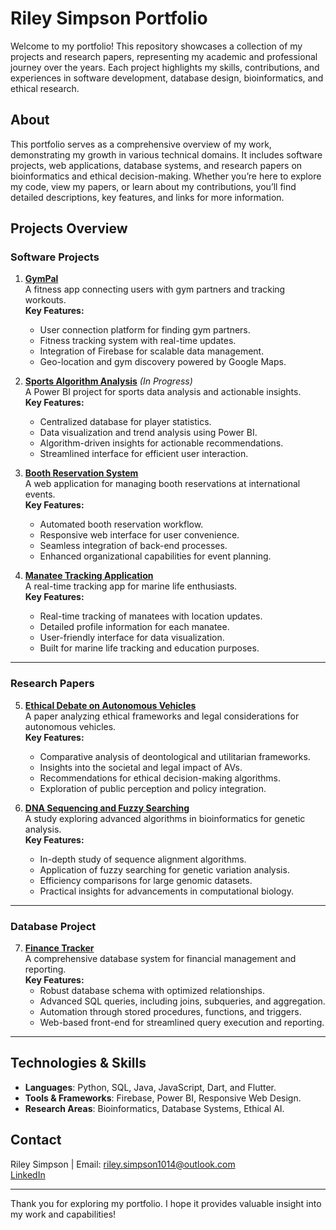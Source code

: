 # Riley Simpson Portfolio

Welcome to my portfolio! This repository showcases a collection of my projects and research papers, representing my academic and professional journey over the years. Each project highlights my skills, contributions, and experiences in software development, database design, bioinformatics, and ethical research.

## About
This portfolio serves as a comprehensive overview of my work, demonstrating my growth in various technical domains. It includes software projects, web applications, database systems, and research papers on bioinformatics and ethical decision-making. Whether you’re here to explore my code, view my papers, or learn about my contributions, you’ll find detailed descriptions, key features, and links for more information.

## Projects Overview
### Software Projects
1. **[GymPal](https://github.com/rileysimpsom/Software-Engineering-Project)**  
   A fitness app connecting users with gym partners and tracking workouts.  
   **Key Features:**
   - User connection platform for finding gym partners.
   - Fitness tracking system with real-time updates.
   - Integration of Firebase for scalable data management.
   - Geo-location and gym discovery powered by Google Maps.

2. **[Sports Algorithm Analysis](#)** *(In Progress)*  
   A Power BI project for sports data analysis and actionable insights.  
   **Key Features:**
   - Centralized database for player statistics.
   - Data visualization and trend analysis using Power BI.
   - Algorithm-driven insights for actionable recommendations.
   - Streamlined interface for efficient user interaction.

3. **[Booth Reservation System](https://github.com/rileysimpsom/panel-expo-manager)**  
   A web application for managing booth reservations at international events.  
   **Key Features:**
   - Automated booth reservation workflow.
   - Responsive web interface for user convenience.
   - Seamless integration of back-end processes.
   - Enhanced organizational capabilities for event planning.

4. **[Manatee Tracking Application](#)**  
   A real-time tracking app for marine life enthusiasts.  
   **Key Features:**
   - Real-time tracking of manatees with location updates.
   - Detailed profile information for each manatee.
   - User-friendly interface for data visualization.
   - Built for marine life tracking and education purposes.

---

### Research Papers
5. **[Ethical Debate on Autonomous Vehicles](https://github.com/rileysimpsom/Ethics-in-CSC-Final-Paper)**  
   A paper analyzing ethical frameworks and legal considerations for autonomous vehicles.  
   **Key Features:**
   - Comparative analysis of deontological and utilitarian frameworks.
   - Insights into the societal and legal impact of AVs.
   - Recommendations for ethical decision-making algorithms.
   - Exploration of public perception and policy integration.

6. **[DNA Sequencing and Fuzzy Searching](https://github.com/rileysimpsom/DaAoA-Final-Paper)**  
   A study exploring advanced algorithms in bioinformatics for genetic analysis.  
   **Key Features:**
   - In-depth study of sequence alignment algorithms.
   - Application of fuzzy searching for genetic variation analysis.
   - Efficiency comparisons for large genomic datasets.
   - Practical insights for advancements in computational biology.

---

### Database Project
7. **[Finance Tracker](https://github.com/rileysimpsom/FinanceTrackerProject)**  
   A comprehensive database system for financial management and reporting.  
   **Key Features:**
   - Robust database schema with optimized relationships.
   - Advanced SQL queries, including joins, subqueries, and aggregation.
   - Automation through stored procedures, functions, and triggers.
   - Web-based front-end for streamlined query execution and reporting.

---

## Technologies & Skills
- **Languages**: Python, SQL, Java, JavaScript, Dart, and Flutter.
- **Tools & Frameworks**: Firebase, Power BI, Responsive Web Design.
- **Research Areas**: Bioinformatics, Database Systems, Ethical AI.

## Contact
Riley Simpson | Email: [riley.simpson1014@outlook.com](mailto:riley.simpson1014@outlook.com)  
[LinkedIn](https://www.linkedin.com/in/riley-simpson-766ab8224/)  

---

Thank you for exploring my portfolio. I hope it provides valuable insight into my work and capabilities!
